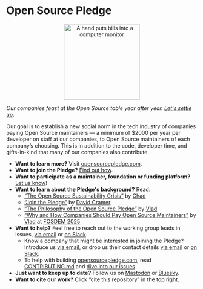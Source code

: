 <!--
© 2024 Functional Software, Inc. dba Sentry
© 2024 Vlad-Stefan Harbuz <vlad@vlad.website>
SPDX-License-Identifier: CC-BY-SA-4.0
-->

# Open Source Pledge

<p align="center">
  <a href="https://opensourcepledge.com">
    <img src="public/images/piggybank.webp" alt="A hand puts bills into a computer monitor" width="200px">
  </a>
</p>

_Our companies feast at the Open Source table year after year. [Let's settle up][osp]._

Our goal is to establish a new social norm in the tech industry of companies paying Open Source maintainers — a minimum
of $2000 per year per developer on staff at our companies, to Open Source maintainers of each company’s choosing. This
is in addition to the code, developer time, and gifts-in-kind that many of our companies also contribute.

* **Want to learn more?** Visit [opensourcepledge.com][osp].
* **Want to join the Pledge?** [Find out how][join].
* **Want to participate as a maintainer, foundation or funding platform?** [Let us know][newissue]!
* **Want to learn about the Pledge's background?** Read:
  * [“The Open Source Sustainability Crisis”][crisis] by [Chad][openpath]
  * [“Join the Pledge”][sentry-blog-post] by [David Cramer][cramer-author]
  * [“The Philosophy of the Open Source Pledge”][pledgephil] by [Vlad][vlad.website]
  * [“Why and How Companies Should Pay Open Source Maintainers”][fosdem-talk] by [Vlad][vlad.website]
    at [FOSDEM 2025][fosdem]
* **Want to help?** Feel free to reach out to the working group leads in issues, [via email][mailto] or
  [on Slack][slack].
  * Know a company that might be interested in joining the Pledge? Introduce us [via email][mailto], or drop us their
    contact details [via email][mailto] or [on Slack][slack].
  * To help with building [opensourcepledge.com][osp], read [CONTRIBUTING.md](CONTRIBUTING.md) and [dive into our
    issues][issues].
* **Just want to keep up to date?** Follow us on [Mastodon][mastodon] or [Bluesky][bsky].
* **Want to cite our work?** Click “cite this repository” in the top right.

[bsky]: https://bsky.app/profile/opensourcepledge.com
[contributors]: https://github.com/opensourcepledge/opensourcepledge.com/graphs/contributors
[cramer-author]: https://blog.sentry.io/authors/david-cramer/
[crisis]: https://openpath.quest/2024/the-open-source-sustainability-crisis/
[fosdem-talk]: https://www.youtube.com/watch?v=UarZwUjFJpI
[fosdem]: https://fosdem.org/2025/
[issues]: https://github.com/opensourcepledge/opensourcepledge.com/issues
[join]: https://opensourcepledge.com/join/
[launch-ticket]: https://github.com/opensourcepledge/opensourcepledge.com/issues/4
[mailto]: mailto:chadwhitacre@sentry.io?&cc=vlad@vlad.website;michael.selvidge@sentry.io;greg.kumparak@sentry.io
[mastodon]: https://fosstodon.org/@opensourcepledge
[newissue]: https://github.com/opensourcepledge/opensourcepledge.com/issues/new
[openpath]: https://openpath.quest/
[osp]: https://opensourcepledge.com
[pledgephil]: https://vlad.website/the-philosophy-of-the-open-source-pledge/
[sentry-blog-post]: https://blog.sentry.io/join-the-pledge/
[sentry]: https://sentry.io/welcome/
[slack]: https://join.slack.com/t/opensourcepledge/shared_invite/zt-33qxp7jsz-CJeYxDBnc2Y3FuZvGCHLMw
[vlad.website]: https://vlad.website/
